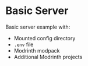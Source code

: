 # Basic Server

Basic server example with:

- Mounted config directory
- `.env` file
- Modrinth modpack
- Additional Modrinth projects
